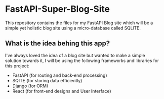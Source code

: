 # FastAPI-Super-Blog-Site
This repository contains the files for my FastAPI Blog site which will be a simple yet holistic blog site using a micro-database called SQLITE. 


## What is the idea behing this app?
I've always loved the idea of a blog site but wanted to make a simple solution towards it, I will be using the following frameworks and libraries for this project:
  - FastAPI (for routing and back-end processing)
  - SQITE (for storing data efficiently)
  - Django (for ORM)
  - React (for front-end designs and User Interface)
